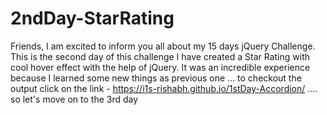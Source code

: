 # 2ndDay-StarRating
Friends, I am excited to inform you all about my 15 days jQuery Challenge. This is the second day of this challenge I have created a Star Rating with cool hover effect with the help of jQuery. It was an incredible experience because I learned some new things as previous one ... to checkout the output click on the link - https://i1s-rishabh.github.io/1stDay-Accordion/  .... so let's move on to the 3rd day
